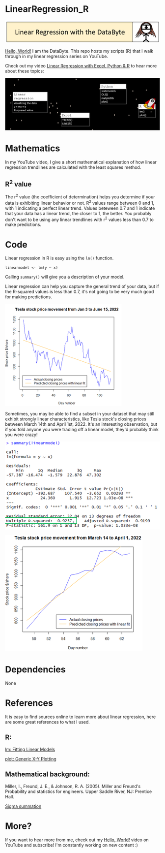 # LinearRegression_R

![Header](Images/Header_LinearRegression.PNG)

[Hello, World!](https://www.youtube.com/watch?v=MrEkwt-wZ5w) I am the DataByte. This repo hosts my scripts (R) that I walk through in my linear regression series on YouTube. 

Check out my video [Linear Regression with Excel, Python & R](https://www.youtube.com/watch?v=yWoRWu5FUZQ) to hear more about these topics:

![Overview](Images/Overview.PNG)

# Mathematics

In my YouTube video, I give a short mathematical explanation of how linear regression trendlines are calculated with the least squares method. 

## R<sup>2</sup> value 

The r<sup>2</sup> value (the coefficient of determination) helps you determine if your data is exhibiting linear behavior or not. R<sup>2</sup> values range between 0 and 1, with 1 indicating a perfect linear trend. Values beteween 0.7 and 1 indicate that your data has a linear trend, the closer to 1, the better. You probably don't want to be using any linear trendlines with r<sup>2</sup> values less than 0.7 to make predictions. 

# Code

Linear regression in R is easy using the `lm()` function.

```
linearmodel <- lm(y ~ x)
```

Calling `summary()` will give you a description of your model. 
 
Linear regression can help you capture the general trend of your data, but if the R-squared values is less than 0.7, it's not going to be very much good for making predictions.

![Graph_2022_YTD](Images/R_Graph_TSLA_2022_YTD.PNG) 

Sometimes, you may be able to find a subset in your dataset that may still exhibit strongly linear characteristics, like Tesla stock's closing prices between March 14th and April 1st, 2022. It's an interesting observation, but if you told anyone you were trading off a linear model, they'd probably think you were crazy! 

![LM_Summary](Images/R_Graph_LM_summary.PNG)

![Graph_2022_YTD](Images/R_Graph_TSLA_2022_subset.png) 

# Dependencies

None

# References

It is easy to find sources online to learn more about linear regression, here are some great references to what I used. 

## R:

[lm: Fitting Linear Models](https://www.rdocumentation.org/packages/stats/versions/3.6.2/topics/lm)

[plot: Generic X-Y Plotting](https://www.rdocumentation.org/packages/graphics/versions/3.6.2/topics/plot)

## Mathematical background: 

Miller, I., Freund, J. E., & Johnson, R. A. (2005). Miller and Freund's Probability and statistics for engineers. Upper Saddle River, NJ: Prentice Hall.

[Sigma summation](http://www.columbia.edu/itc/sipa/math/summation.html)

# More?

If you want to hear more from me, check out my [Hello, World!](https://www.youtube.com/watch?v=MrEkwt-wZ5w) video on YouTube and subscribe! I'm constantly working on new content :) 
